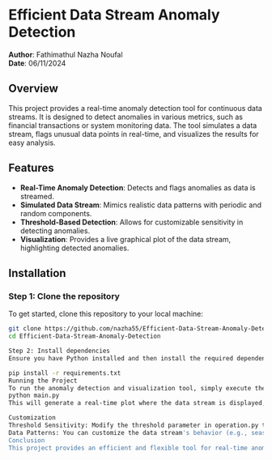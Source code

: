 # Efficient Data Stream Anomaly Detection

**Author**: Fathimathul Nazha Noufal  
**Date**: 06/11/2024  

## Overview
This project provides a real-time anomaly detection tool for continuous data streams. It is designed to detect anomalies in various metrics, such as financial transactions or system monitoring data. The tool simulates a data stream, flags unusual data points in real-time, and visualizes the results for easy analysis.

## Features
- **Real-Time Anomaly Detection**: Detects and flags anomalies as data is streamed.
- **Simulated Data Stream**: Mimics realistic data patterns with periodic and random components.
- **Threshold-Based Detection**: Allows for customizable sensitivity in detecting anomalies.
- **Visualization**: Provides a live graphical plot of the data stream, highlighting detected anomalies.

## Installation

### Step 1: Clone the repository
To get started, clone this repository to your local machine:
```bash
git clone https://github.com/nazha55/Efficient-Data-Stream-Anomaly-Detection.git
cd Efficient-Data-Stream-Anomaly-Detection

Step 2: Install dependencies
Ensure you have Python installed and then install the required dependencies:

pip install -r requirements.txt
Running the Project
To run the anomaly detection and visualization tool, simply execute the main.py script:
python main.py
This will generate a real-time plot where the data stream is displayed, and anomalies are highlighted in red.

Customization
Threshold Sensitivity: Modify the threshold parameter in operation.py to adjust the sensitivity of the anomaly detection. Lower values will make the system more sensitive to deviations, while higher values will detect fewer anomalies.
Data Patterns: You can customize the data stream's behavior (e.g., seasonal patterns, random noise) by modifying the simulate_data_stream function in operation.py.
Conclusion
This project provides an efficient and flexible tool for real-time anomaly detection in continuous data streams. You can adjust the detection parameters and data patterns to fit your specific use case, whether it's for financial transaction monitoring, system performance tracking, or any other type of data stream analysis.
